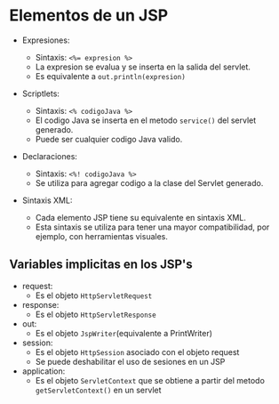 # Elementos de un JSP

* Expresiones:
  * Sintaxis: `<%= expresion %>`
  * La expresion se evalua y se inserta en la salida del servlet.
  * Es equivalente a `out.println(expresion)`

* Scriptlets:
  * Sintaxis: `<% codigoJava %>`
  * El codigo Java se inserta en el metodo `service()` del servlet generado.
  * Puede ser cualquier codigo Java valido.

* Declaraciones:
  * Sintaxis: `<%! codigoJava %>`
  * Se utiliza para agregar codigo a la clase del Servlet generado.

* Sintaxis XML:
  * Cada elemento JSP tiene su equivalente en sintaxis XML.
  * Esta sintaxis se utiliza para tener una mayor compatibilidad, por ejemplo, con herramientas visuales.

## Variables implicitas en los JSP's

* request:
  * Es el objeto `HttpServletRequest`
* response:
  * Es el objeto `HttpServletResponse`
* out:
  * Es el objeto `JspWriter`(equivalente a PrintWriter)
* session:
  * Es el objeto `HttpSession` asociado con el objeto request
  * Se puede deshabilitar el uso de sesiones en un JSP
* application:
  * Es el objeto `ServletContext` que se obtiene a partir del metodo `getServletContext()` en un servlet
